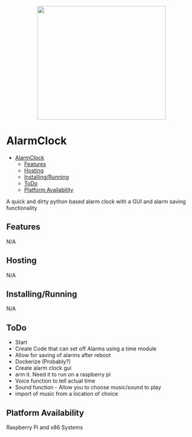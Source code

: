<p align="center">
  <img width="340" height="300" src="./images/Alarm_Clock.png">
</p>

# AlarmClock

- [AlarmClock](#AlarmClock)
  - [Features](#Features)
  - [Hosting](#Hosting)
  - [Installing/Running](#Installing/Running)
  - [ToDo](#ToDo)
  - [Platform Availability](#Platform-Availability)
      
A quick and dirty python based alarm clock with a GUI and alarm saving functionality

## Features
N/A

## Hosting
N/A

## Installing/Running
N/A

## ToDo

 - Start
 - Create Code that can set off Alarms using a time module
 - Allow for saving of alarms after reboot
 - Dockerize (Probably?)
 - Create alarm clock gui
 - arm it. Need it to run on a raspberry pi
 - Voice function to tell actual time
 - Sound function - Allow you to choose music/sound to play
 - import of music from a location of choice 

## Platform Availability

Raspberry Pi and x86 Systems 